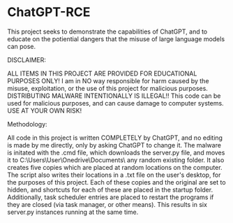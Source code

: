 # ChatGPT-RCE
This project seeks to demonstrate the capabilities of ChatGPT, and to educate on the potiential dangers that the misuse of large language models can pose. 

DISCLAIMER:

ALL ITEMS IN THIS PROJECT ARE PROVIDED FOR EDUCATIONAL PURPOSES ONLY! I am in NO way responsible for harm caused by the misuse, exploitation, or the use of this project for malicious purposes. 
DISTRIBUTING MALWARE INTENTIONALLY IS ILLEGAL!! This code can be used for malicious purposes, and can cause damage to computer systems. USE AT YOUR OWN RISK!


Methodology:

All code in this project is written COMPLETELY by ChatGPT, and no editing is made by me directly, only by asking ChatGPT to change it. The malware is initated with the .cmd file, which downloads the server.py file, and moves it to C:\Users\User\Onedrive\Documents\ any random existing folder. It also creates five copies which are placed at random locations on the computer. The script also writes their locations in a .txt file on the user's desktop, for the purposes of this project. Each of these copies and the original are set to hidden, and shortcuts for each of these are placed in the startup folder. Additionally, task scheduler entries are placed to restart the programs if they are closed (via task manager, or other means). This results in six server.py instances running at the same time.
